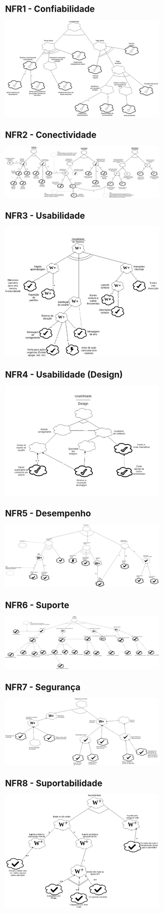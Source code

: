 # NFR1 - Confiabilidade

![](img/NFR-confiabilidade.png)

# NFR2 - Conectividade

![](img/NFR_Adaptabilidade.png)

# NFR3 - Usabilidade

![](img/NFR-Usabilidade.png)

# NFR4 - Usabilidade (Design)
![](img/NFR-Design.png)

# NFR5 - Desempenho

![](img/NFR_desempenho.png)

# NFR6 - Suporte

![](img/NFR-suporte.png)

# NFR7 - Segurança

![](img/NFR_Seguranca.png)

# NFR8 - Suportabilidade

![](img/NFR_Suportabilidade.png)
